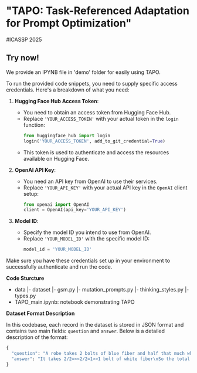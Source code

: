 #  "TAPO: Task-Referenced Adaptation for Prompt Optimization"
#ICASSP 2025

## Try now!

We provide an IPYNB file in 'demo' folder for easily using TAPO.

To run the provided code snippets, you need to supply specific access credentials. Here's a breakdown of what you need:

1. **Hugging Face Hub Access Token**:
   - You need to obtain an access token from Hugging Face Hub.
   - Replace `'YOUR_ACCESS_TOKEN'` with your actual token in the `login` function:
     ```python
     from huggingface_hub import login
     login('YOUR_ACCESS_TOKEN', add_to_git_credential=True)
     ```
   - This token is used to authenticate and access the resources available on Hugging Face.

2. **OpenAI API Key**:
   - You need an API key from OpenAI to use their services.
   - Replace `'YOUR_API_KEY'` with your actual API key in the `OpenAI` client setup:
     ```python
     from openai import OpenAI
     client = OpenAI(api_key='YOUR_API_KEY')
     ```

3. **Model ID**:
   - Specify the model ID you intend to use from OpenAI.
   - Replace `'YOUR_MODEL_ID'` with the specific model ID:
     ```python
     model_id = 'YOUR_MODEL_ID'
     ```

Make sure you have these credentials set up in your environment to successfully authenticate and run the code.

**Code Sturcture**

- data
    |- dataset
    |- gsm.py
    |- mutation_prompts.py
    |- thinking_styles.py
    |- types.py
- TAPO_main.ipynb: notebook demonstrating TAPO

**Dataset Format Description**

In this codebase, each record in the dataset is stored in JSON format and contains two main fields: `question` and `answer`. Below is a detailed description of the format:

```python
{
  "question": "A robe takes 2 bolts of blue fiber and half that much white fiber. How many bolts in total does it take?",
  "answer": "It takes 2/2=<<2/2=1>>1 bolt of white fiber\nSo the total amount of fabric is 2+1=<<2+1=3>>3 bolts of fabric\n#### 3"
}
```

